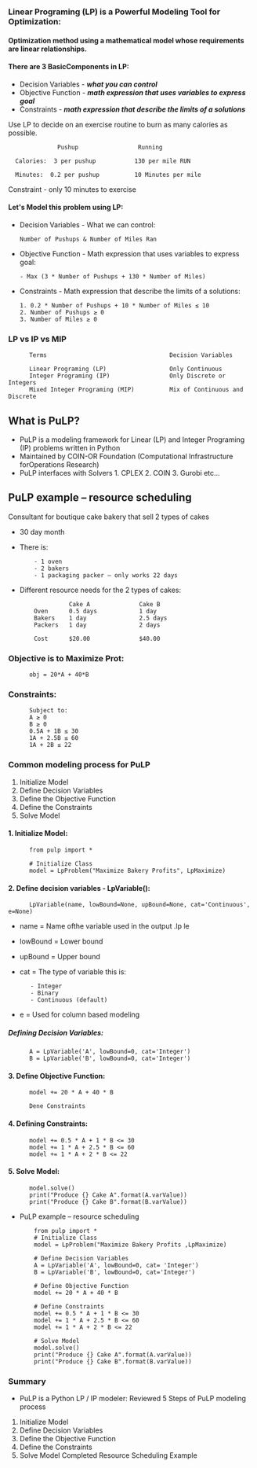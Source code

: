 ### Linear Programing (LP) is a Powerful Modeling Tool for Optimization:

#### Optimization method using a mathematical model whose requirements are linear relationships.
#### There are 3 BasicComponents in LP:
- Decision Variables - ***what you can control***
- Objective Function - ***math expression that uses variables to express goal***
- Constraints - ***math expression that describe the limits of a solutions***


Use LP to decide on an exercise routine to burn as many calories as possible.
          
                  Pushup                 Running
   
      Calories:  3 per pushup           130 per mile RUN
   
      Minutes:  0.2 per pushup          10 Minutes per mile
 
Constraint - only 10 minutes to exercise

#### Let's Model this problem using LP:
- Decision Variables - What we can control:

      Number of Pushups & Number of Miles Ran
- Objective Function - Math expression that uses variables to express goal:

      - Max (3 * Number of Pushups + 130 * Number of Miles)
- Constraints - Math expression that describe the limits of a solutions:

      1. 0.2 * Number of Pushups + 10 * Number of Miles ≤ 10
      2. Number of Pushups ≥ 0
      3. Number of Miles ≥ 0
      
      
      
      
      
### LP vs IP vs MIP
          Terms                                   Decision Variables
          
          Linear Programing (LP)                  Only Continuous
          Integer Programing (IP)                 Only Discrete or Integers
          Mixed Integer Programing (MIP)          Mix of Continuous and Discrete
          
          
          
## What is PuLP?
- PuLP is a modeling framework for Linear (LP) and Integer Programing (IP) problems written in
Python 
- Maintained by COIN-OR Foundation (Computational Infrastructure forOperations Research)
- PuLP interfaces with Solvers
                    1. CPLEX
                    2. COIN
                    3. Gurobi
                     etc…
                     
   
## PuLP example – resource scheduling
Consultant for boutique cake bakery that sell 2 types of cakes
- 30 day month
- There is:

          - 1 oven
          - 2 bakers
          - 1 packaging packer – only works 22 days      
          
          
- Different resource needs for the 2 types of cakes:

                    Cake A              Cake B
          Oven      0.5 days            1 day
          Bakers    1 day               2.5 days
          Packers   1 day               2 days
              
          Cost      $20.00              $40.00
          
          
### Objective is to Maximize Prot:
          obj = 20*A + 40*B
          
### Constraints: 
          Subject to:
          A ≥ 0
          B ≥ 0
          0.5A + 1B ≤ 30
          1A + 2.5B ≤ 60
          1A + 2B ≤ 22
          
          
### Common modeling process for PuLP
1. Initialize Model
2. Define Decision Variables
3. Define the Objective Function
4. Define the Constraints
5. Solve Model


#### 1. Initialize Model:
          from pulp import *
          
          # Initialize Class
          model = LpProblem("Maximize Bakery Profits", LpMaximize)
#### 2. Define decision variables - LpVariable():
          LpVariable(name, lowBound=None, upBound=None, cat='Continuous', e=None)
          
- name = Name ofthe variable used in the output .lp le
- lowBound = Lower bound
- upBound = Upper bound
- cat = The type of variable this is:

         - Integer
         - Binary
         - Continuous (default)
- e = Used for column based modeling

##### Defining Decision Variables:
          A = LpVariable('A', lowBound=0, cat='Integer')
          B = LpVariable('B', lowBound=0, cat='Integer')

#### 3. Define Objective Function:
          model += 20 * A + 40 * B
          
          Dene Constraints
#### 4. Defining Constraints:
          model += 0.5 * A + 1 * B <= 30
          model += 1 * A + 2.5 * B <= 60
          model += 1 * A + 2 * B <= 22
          
          
#### 5. Solve Model:
          model.solve()
          print("Produce {} Cake A".format(A.varValue))
          print("Produce {} Cake B".format(B.varValue))
          
          
          
- PuLP example – resource scheduling
          
          from pulp import *
          # Initialize Class
          model = LpProblem("Maximize Bakery Profits ,LpMaximize)
          
          # Define Decision Variables
          A = LpVariable('A', lowBound=0, cat= 'Integer')
          B = LpVariable('B', lowBound=0, cat='Integer')
          
          # Define Objective Function
          model += 20 * A + 40 * B
          
          # Define Constraints
          model += 0.5 * A + 1 * B <= 30
          model += 1 * A + 2.5 * B <= 60
          model += 1 * A + 2 * B <= 22
          
          # Solve Model
          model.solve()
          print("Produce {} Cake A".format(A.varValue))
          print("Produce {} Cake B".format(B.varValue))
          
          
### Summary         
- PuLP is a Python LP / IP modeler:
Reviewed 5 Steps of PuLP modeling process
1. Initialize Model
2. Define Decision Variables
3. Define the Objective Function
4. Define the Constraints
5. Solve Model
Completed Resource Scheduling Example
